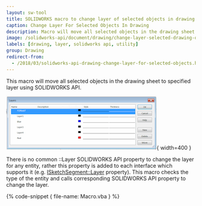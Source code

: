 ```yaml
---
layout: sw-tool
title: SOLIDWORKS macro to change layer of selected objects in drawing using SOLIDWORKS API
caption: Change Layer For Selected Objects In Drawing
description: Macro will move all selected objects in the drawing sheet to specified layer using SOLIDWORKS API
image: /solidworks-api/document/drawing/change-layer-selected-drawing-objects/sw-drawing-layers.png
labels: [drawing, layer, solidworks api, utility]
group: Drawing
redirect-from:
  - /2018/03/solidworks-api-drawing-change-layer-for-selected-objects.html
---
```

This macro will move all selected objects in the drawing sheet to specified layer using SOLIDWORKS API.

![Drawing layers](sw-drawing-layers.png){ width=400 }

There is no common ::Layer SOLIDWORKS API property to change the layer for any entity, rather this property is added to each interface which supports it (e.g. [ISketchSegment::Layer](http://help.solidworks.com/2018/english/api/sldworksapi/solidworks.interop.sldworks~solidworks.interop.sldworks.isketchsegment~layer.html) property). This macro checks the type of the entity and calls corresponding SOLIDWORKS API property to change the layer.

{% code-snippet { file-name: Macro.vba } %}
